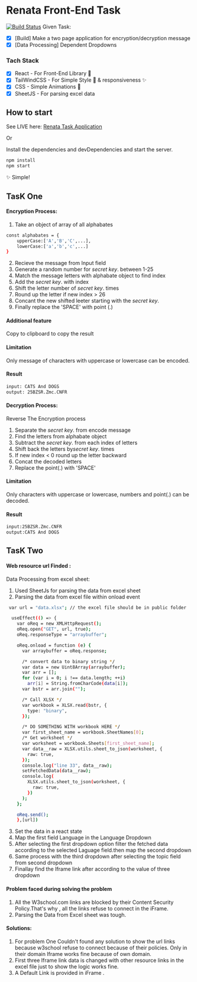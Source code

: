 # Renata Front-End Task

[![Build Status](https://travis-ci.org/joemccann/dillinger.svg?branch=master)](https://travis-ci.org/joemccann/dillinger)
Given Task:

- [x] [Build] Make a two page application for encryption/decryption message
- [x] [Data Processing] Dependent Dropdowns

### Tach Stack

- [x] React - For Front-End Library 🏡
- [x] TailWindCSS - For Simple Style 💄 & responsiveness ✨
- [x] CSS - Simple Animations 💫
- [x] SheetJS - For parsing excel data

## How to start

See LIVE here: [Renata Task Application](https://renata-frontend-task.netlify.app/)

Or

Install the dependencies and devDependencies and start the server.

```sh
npm install
npm start
```

✨ Simple!

## TasK One

#### Encryption Process:

1. Take an object of array of all alphabates

```sh
const alphabates = {
    upperCase:['A','B','C',...],
    lowerCase:['a','b','c',...]
}
```

2. Recieve the message from Input field
3. Generate a random number for _secret key_. between 1-25
4. Match the message letters with alphabate object to find index
5. Add the _secret key_. with index
6. Shift the letter number of _secret key_. times
7. Round up the letter if new index > 26
8. Concant the new shifted leeter starting with the _secret key_.
9. Finally replace the 'SPACE' with point (.)

#### Additional feature

Copy to clipboard to copy the result

#### Limitation

Only message of characters with uppercase or lowercase can be encoded.

#### Result

```sh
input: CATS And DOGS
output: 25BZSR.Zmc.CNFR
```

#### Decryption Process:

Reverse The Encryption process

1. Separate the _secret key_. from encode message
2. Find the letters from alphabate object
3. Subtract the _secret key_. from each index of letters
4. Shift back the letters by*secret key*. times
5. If new index < 0 round up the letter backward
6. Concat the decoded letters
7. Replace the point(.) with 'SPACE'

#### Limitation

Only characters with uppercase or lowercase, numbers and point(.) can be decoded.

#### Result

```sh
input:25BZSR.Zmc.CNFR
output:CATS And DOGS
```

## TasK Two

#### Web resource url Finded :

Data Processing from excel sheet:

1. Used SheetJs for parsing the data from excel sheet
2. Parsing the data from excel file within onload event

```sh
 var url = "data.xlsx"; // the excel file should be in public folder

  useEffect(() => {
    var oReq = new XMLHttpRequest();
    oReq.open("GET", url, true);
    oReq.responseType = "arraybuffer";

    oReq.onload = function (e) {
      var arraybuffer = oReq.response;

      /* convert data to binary string */
      var data = new Uint8Array(arraybuffer);
      var arr = [];
      for (var i = 0; i !== data.length; ++i)
        arr[i] = String.fromCharCode(data[i]);
      var bstr = arr.join("");

      /* Call XLSX */
      var workbook = XLSX.read(bstr, {
        type: "binary",
      });

      /* DO SOMETHING WITH workbook HERE */
      var first_sheet_name = workbook.SheetNames[0];
      /* Get worksheet */
      var worksheet = workbook.Sheets[first_sheet_name];
      var data__raw = XLSX.utils.sheet_to_json(worksheet, {
        raw: true,
      });
      console.log("line 33", data__raw);
      setFetchedData(data__raw);
      console.log(
        XLSX.utils.sheet_to_json(worksheet, {
          raw: true,
        })
      );
    };

    oReq.send();
    },[url])
```

3. Set the data in a react state
4. Map the first field Language in the Language Dropdown
5. After selecting the first dropdown option filter the fetched data according to the selected Laguage field.then map the second dropdown
6. Same process with the third dropdown after selecting the topic field from second dropdown
7. Finallay find the Iframe link after according to the value of three dropdown

#### Problem faced during solving the problem

1. All the W3school.com links are blocked by their Content Security Policy.That's why , all the links refuse to connect in the iFrame.
2. Parsing the Data from Excel sheet was tough.

#### Solutions:

1. For problem One Couldn't found any solution to show the url links because w3school refuse to connect because of their policies. Only in their domain Iframe works fine because of own domain.
2. First three Iframe link data is changed with other resource links in the excel file just to show the logic works fine.
3. A Default Link is provided in iFrame .
